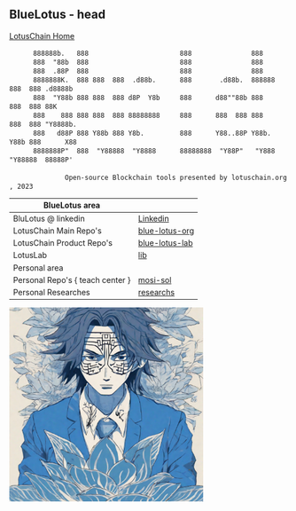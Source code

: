 ## BlueLotus - head
[LotusChain Home](https://lotuschain.org)

          888888b.   888                       888               888                      
          888  "88b  888                       888               888                      
          888  .88P  888                       888               888                      
          8888888K.  888 888  888  .d88b.      888       .d88b.  888888 888  888 .d8888b  
          888  "Y88b 888 888  888 d8P  Y8b     888      d88""88b 888    888  888 88K      
          888    888 888 888  888 88888888     888      888  888 888    888  888 "Y8888b. 
          888   d88P 888 Y88b 888 Y8b.         888      Y88..88P Y88b.  Y88b 888      X88 
          8888888P"  888  "Y88888  "Y8888      88888888  "Y88P"   "Y888  "Y88888  88888P' 

                  Open-source Blockchain tools presented by lotuschain.org , 2023
                  
| BlueLotus area ||
|---|---|
| BluLotus @ linkedin | [Linkedin](https://www.linkedin.com/company/bluelotus-corp) |
| LotusChain Main Repo's | [blue-lotus-org](https://github.com/blue-lotus-org) |
| LotusChain Product Repo's | [blue-lotus-lab](https://github.com/blue-lotus-lab) |
| LotusLab | [lib](https://github.com/blue-lotus-lab/LibExtentions) |
| Personal area ||
| Personal Repo's { teach center } | [mosi-sol](https://github.com/mosi-sol/mosi-sol/blob/main/MY-README.md) |
| Personal Researches | [researchs](https://github.com/mosi-arch/research) |

<!--![logo](https://github.com/mosi-sol/mosi-sol/blob/main/satoshi-blue-lotus-2.png)-->
<img src="https://github.com/mosi-sol/mosi-sol/blob/main/satoshi-blue-lotus-2.png" width="350" heigth="350" />

<!-- https://www.buymeacoffee.com/mosisol -->
